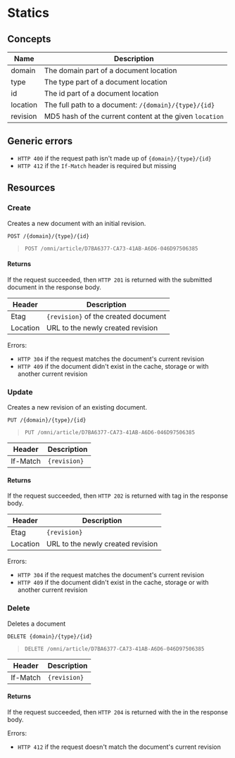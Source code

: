 # Statics

## Concepts

Name | Description
----------|------------
domain		  | The domain part of a document location
type    | The type part of a document location
id   | The id part of a document location
location | The full path to a document: `/{domain}/{type}/{id}`
revision | MD5 hash of the current content at the given `location`

## Generic errors

* `HTTP 400` if the request path isn't made up of `{domain}/{type}/{id}`
* `HTTP 412` if the `If-Match` header is required but missing

## Resources

### Create

Creates a new document with an initial revision.

`POST /{domain}/{type}/{id}`

> `POST /omni/article/D7BA6377-CA73-41AB-A6D6-046D97506385`

#### Returns

If the request succeeded, then `HTTP 201` is returned with the submitted document in the response body.

Header   | Description
---------|---------
Etag     | `{revision}` of the created document
Location | URL to the newly created revision

Errors:
* `HTTP 304` if the request matches the document's current revision
* `HTTP 409` if the document didn't exist in the cache, storage or with another current revision

### Update

Creates a new revision of an existing document.

`PUT /{domain}/{type}/{id}`

> `PUT /omni/article/D7BA6377-CA73-41AB-A6D6-046D97506385`

Header   | Description
---------|---------
If-Match | `{revision}`

#### Returns

If the request succeeded, then `HTTP 202` is returned with tag in the response body.

Header   | Description
---------|---------
Etag     | `{revision}`
Location | URL to the newly created revision

Errors:
* `HTTP 304` if the request matches the document's current revision
* `HTTP 409` if the document didn't exist in the cache, storage or with another current revision

### Delete

Deletes a document

`DELETE {domain}/{type}/{id}`

> `DELETE /omni/article/D7BA6377-CA73-41AB-A6D6-046D97506385`

Header   | Description
---------|---------
If-Match | `{revision}`

#### Returns

If the request succeeded, then `HTTP 204` is returned with the  in the response body.

Errors:
* `HTTP 412` if the request doesn't match the document's current revision
